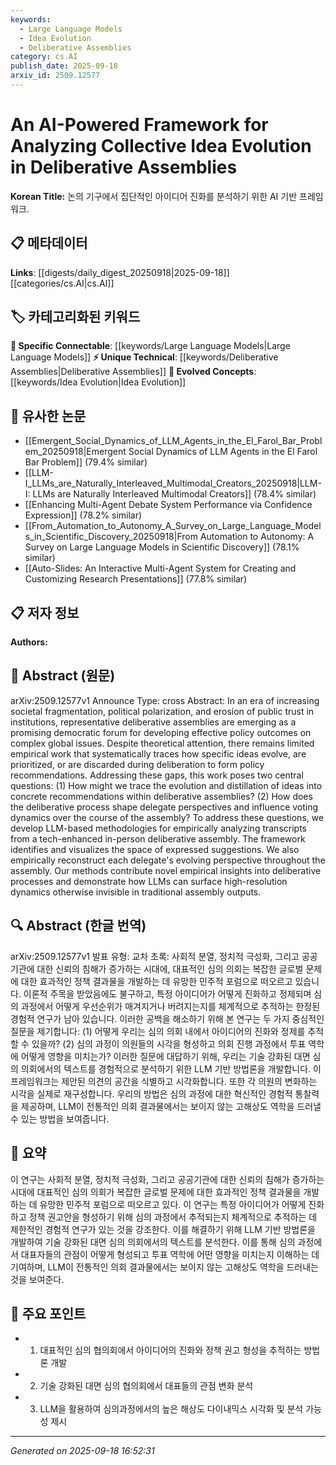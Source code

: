 ```yaml
---
keywords:
  - Large Language Models
  - Idea Evolution
  - Deliberative Assemblies
category: cs.AI
publish_date: 2025-09-18
arxiv_id: 2509.12577
---
```


<!-- KEYWORD_LINKING_METADATA:
{
  "processed_timestamp": "2025-09-22 22:40:17.164750",
  "vocabulary_version": "1.0",
  "selected_keywords": [
    "Large Language Models",
    "Idea Evolution",
    "Deliberative Assemblies"
  ],
  "rejected_keywords": [
    "Voting Dynamics"
  ],
  "similarity_scores": {
    "Large Language Models": 0.8,
    "Idea Evolution": 0.72,
    "Deliberative Assemblies": 0.7
  },
  "extraction_method": "AI_prompt_based",
  "budget_applied": true
}
-->


# An AI-Powered Framework for Analyzing Collective Idea Evolution in Deliberative Assemblies

**Korean Title:** 논의 기구에서 집단적인 아이디어 진화를 분석하기 위한 AI 기반 프레임워크.

## 📋 메타데이터

**Links**: [[digests/daily_digest_20250918|2025-09-18]]   [[categories/cs.AI|cs.AI]]

## 🏷️ 카테고리화된 키워드
**🔗 Specific Connectable**: [[keywords/Large Language Models|Large Language Models]]
**⚡ Unique Technical**: [[keywords/Deliberative Assemblies|Deliberative Assemblies]]
**🚀 Evolved Concepts**: [[keywords/Idea Evolution|Idea Evolution]]

## 🔗 유사한 논문
- [[Emergent_Social_Dynamics_of_LLM_Agents_in_the_El_Farol_Bar_Problem_20250918|Emergent Social Dynamics of LLM Agents in the El Farol Bar Problem]] (79.4% similar)
- [[LLM-I_LLMs_are_Naturally_Interleaved_Multimodal_Creators_20250918|LLM-I: LLMs are Naturally Interleaved Multimodal Creators]] (78.4% similar)
- [[Enhancing Multi-Agent Debate System Performance via Confidence Expression]] (78.2% similar)
- [[From_Automation_to_Autonomy_A_Survey_on_Large_Language_Models_in_Scientific_Discovery_20250918|From Automation to Autonomy: A Survey on Large Language Models in Scientific Discovery]] (78.1% similar)
- [[Auto-Slides: An Interactive Multi-Agent System for Creating and Customizing Research Presentations]] (77.8% similar)

## 📋 저자 정보

**Authors:** 

## 📄 Abstract (원문)

arXiv:2509.12577v1 Announce Type: cross 
Abstract: In an era of increasing societal fragmentation, political polarization, and erosion of public trust in institutions, representative deliberative assemblies are emerging as a promising democratic forum for developing effective policy outcomes on complex global issues. Despite theoretical attention, there remains limited empirical work that systematically traces how specific ideas evolve, are prioritized, or are discarded during deliberation to form policy recommendations. Addressing these gaps, this work poses two central questions: (1) How might we trace the evolution and distillation of ideas into concrete recommendations within deliberative assemblies? (2) How does the deliberative process shape delegate perspectives and influence voting dynamics over the course of the assembly? To address these questions, we develop LLM-based methodologies for empirically analyzing transcripts from a tech-enhanced in-person deliberative assembly. The framework identifies and visualizes the space of expressed suggestions. We also empirically reconstruct each delegate's evolving perspective throughout the assembly. Our methods contribute novel empirical insights into deliberative processes and demonstrate how LLMs can surface high-resolution dynamics otherwise invisible in traditional assembly outputs.

## 🔍 Abstract (한글 번역)

arXiv:2509.12577v1 발표 유형: 교차
초록: 사회적 분열, 정치적 극성화, 그리고 공공기관에 대한 신뢰의 침해가 증가하는 시대에, 대표적인 심의 의회는 복잡한 글로벌 문제에 대한 효과적인 정책 결과물을 개발하는 데 유망한 민주적 포럼으로 떠오르고 있습니다. 이론적 주목을 받았음에도 불구하고, 특정 아이디어가 어떻게 진화하고 정제되며 심의 과정에서 어떻게 우선순위가 매겨지거나 버려지는지를 체계적으로 추적하는 한정된 경험적 연구가 남아 있습니다. 이러한 공백을 해소하기 위해 본 연구는 두 가지 중심적인 질문을 제기합니다: (1) 어떻게 우리는 심의 의회 내에서 아이디어의 진화와 정제를 추적할 수 있을까? (2) 심의 과정이 의원들의 시각을 형성하고 의회 진행 과정에서 투표 역학에 어떻게 영향을 미치는가? 이러한 질문에 대답하기 위해, 우리는 기술 강화된 대면 심의 의회에서의 텍스트를 경험적으로 분석하기 위한 LLM 기반 방법론을 개발합니다. 이 프레임워크는 제안된 의견의 공간을 식별하고 시각화합니다. 또한 각 의원의 변화하는 시각을 실제로 재구성합니다. 우리의 방법은 심의 과정에 대한 혁신적인 경험적 통찰력을 제공하며, LLM이 전통적인 의회 결과물에서는 보이지 않는 고해상도 역학을 드러낼 수 있는 방법을 보여줍니다.

## 📝 요약

이 연구는 사회적 분열, 정치적 극성화, 그리고 공공기관에 대한 신뢰의 침해가 증가하는 시대에 대표적인 심의 의회가 복잡한 글로벌 문제에 대한 효과적인 정책 결과물을 개발하는 데 유망한 민주적 포럼으로 떠오르고 있다. 이 연구는 특정 아이디어가 어떻게 진화하고 정책 권고안을 형성하기 위해 심의 과정에서 추적되는지 체계적으로 추적하는 데 제한적인 경험적 연구가 있는 것을 강조한다. 이를 해결하기 위해 LLM 기반 방법론을 개발하여 기술 강화된 대면 심의 의회에서의 텍스트를 분석한다. 이를 통해 심의 과정에서 대표자들의 관점이 어떻게 형성되고 투표 역학에 어떤 영향을 미치는지 이해하는 데 기여하며, LLM이 전통적인 의회 결과물에서는 보이지 않는 고해상도 역학을 드러내는 것을 보여준다.

## 🎯 주요 포인트

- 1. 대표적인 심의 협의회에서 아이디어의 진화와 정책 권고 형성을 추적하는 방법론 개발

- 2. 기술 강화된 대면 심의 협의회에서 대표들의 관점 변화 분석

- 3. LLM을 활용하여 심의과정에서의 높은 해상도 다이내믹스 시각화 및 분석 가능성 제시

---

*Generated on 2025-09-18 16:52:31*